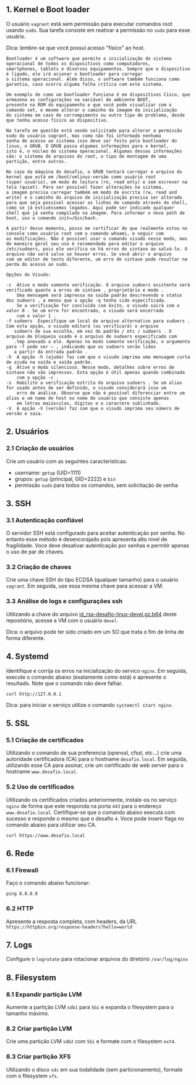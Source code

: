 ## 1. Kernel e Boot loader

O usuário `vagrant` está sem permissão para executar comandos root usando `sudo`.
Sua tarefa consiste em reativar a permissão no `sudo` para esse usuário.

Dica: lembre-se que você possui acesso "físico" ao host.

    Bootloader é um software que permite a inicialização do sistema operacional de todos os dispositivos como computadores,
    smartphones, tablets e diversos equipamentos. Sempre que o dispositivo é ligado, ele irá acionar o bootloader para carregar
    o sistema operacional. Além disso, o software também funciona como garantia, caso ocorra alguma falha crítica com este sistema.
    
    Um exemplo de como um bootloader funciona é em dispositivos Cisco, que armazena as configurações na variável de ambiente BOOT,
    presente na ROM do equipamento e que você pode visualizar com o comando set, e mesmo alterar o caminho da imagem da inicialização
    do sistema em caso de corrompimento ou outro tipo de problema, desde que tenha acesso físico ao dispositivo.
    
    Na tarefa em questão está sendo solicitado para alterar a permissão sudo do usuário vagrant, mas como não foi informado nenhuma
    senha de acesso ao sistema isso deve ser feito pelo bootloader do linux, o GRUB. O GRUB passa algumas informações para o kernel,
    isto é, o núcleo do sistema operacional. Algumas dessas informações são: o sistema de arquivos do root, o tipo de montagem de uma
    partição, entre outros. 
    
    No caso da máquina do desafio, o GRUB tentará carregar o arquivo do kernel que está em /boot/vmlinuz-versão como usuário root
    (super usuário), em modo de leitura (ro, read only) e sem escrever na tela (quiet). Para ser possível fazer alterações no sistema,
    a imagem precisa carregar também em modo de escrita (rw, read and write) e o caminho do arquivo de inicialização precisa ser alterado
    para que seja possível acessar as linhas de comando através do shell, como se já estivéssemos logados. Aqui pode ser indicado qualquer
    shell que já venha compilado na imagem. Para informar o novo path de boot, uso o comando init=/bin/bash.
    
    A partir desse momento, posso me certificar de que realmente estou no console como usuário root com o comando whoami, e seguir com
    as modificações. Não é possível usar o comando visudo nesse modo, mas de maneira geral seu uso é recomendado para editar o arquivo
    /etc/sudoers, pois ele verifica se há erros de sintaxe ao salvá-lo. O arquivo não será salvo se houver erros. Se você abrir o arquivo
    com um editor de texto diferente, um erro de sintaxe pode resultar na perda do acesso ao sudo.
    
    Opções do Visudo:
    
    -c	Ative o modo somente verificação. O arquivo sudoers existente será verificado quanto a erros de sintaxe , proprietário e modo .
        Uma mensagem será impressa na saída padrão descrevendo o status dos sudoers , a menos que a opção -q tenha sido especificada.
        Se a verificação for concluída com êxito, o visudo sairá com o valor 0 . Se um erro for encontrado, o visudo será encerrado
        com o valor 1 .
    -f sudoers	Especifique um local de arquivo alternativo para sudoers . Com esta opção, o visudo editará (ou verificará) o arquivo
       sudoers de sua escolha, em vez do padrão / etc / sudoers . O arquivo de bloqueio usado é o arquivo de sudoers especificado com
       .tmp anexado a ele. Apenas no modo somente verificação, o argumento para -f pode ser – , indicando que os sudoers serão lidos
       a partir da entrada padrão .
    -h	A opção -h (ajuda) faz com que o visudo imprima uma mensagem curta de ajuda na saída e saída padrão.
    -q	Ative o modo silencioso. Nesse modo, detalhes sobre erros de sintaxe não são impressos. Esta opção é útil apenas quando combinada
        com a opção -c .
    -s	Habilite a verificação estrita do arquivo sudoers . Se um alias for usado antes de ser definido, o visudo considerará isso um
        erro de análise. Observe que não é possível diferenciar entre um alias e um nome de host ou nome de usuário que consiste apenas
        em letras maiúsculas, dígitos e o caractere sublinhado.
    -V	A opção -V (versão) faz com que o visudo imprima seu número de versão e saia.

## 2. Usuários

### 2.1 Criação de usuários

Crie um usuário com as seguintes características:

- username: `getup` (UID=1111)
- grupos: `getup` (principal, GID=2222) e `bin`
- permissão `sudo` para todos os comandos, sem solicitação de senha

## 3. SSH

### 3.1 Autenticação confiável

O servidor SSH está configurado para aceitar autenticação por senha. No entanto esse método é desencorajado
pois apresenta alto nivel de fragilidade. Voce deve desativar autenticação por senhas e permitir apenas o uso
de par de chaves.

### 3.2 Criação de chaves

Crie uma chave SSH do tipo ECDSA (qualquer tamanho) para o usuário `vagrant`. Em seguida, use essa mesma chave
para acessar a VM.

### 3.3 Análise de logs e configurações ssh

Utilizando a chave do arquivo [id_rsa-desafio-linux-devel.gz.b64](id_rsa-desafio-linux-devel.gz.b64) deste repositório, acesse a VM com o usuário `devel`.

Dica: o arquivo pode ter sido criado em um SO que trata o fim de linha de forma diferente.

## 4. Systemd

Identifique e corrija os erros na inicialização do servico `nginx`.
Em seguida, execute o comando abaixo (exatamente como está) e apresente o resultado.
Note que o comando não deve falhar.

```
curl http://127.0.0.1
```

Dica: para iniciar o serviço utilize o comando `systemctl start nginx`.

## 5. SSL

### 5.1 Criação de certificados

Utilizando o comando de sua preferencia (openssl, cfssl, etc...) crie uma autoridade certificadora (CA) para o hostname `desafio.local`.
Em seguida, utilizando esse CA para assinar, crie um certificado de web server para o hostname `www.desafio.local`.

### 5.2 Uso de certificados

Utilizando os certificados criados anteriormente, instale-os no serviço `nginx` de forma que este responda na porta `443` para o endereço
`www.desafio.local`. Certifique-se que o comando abaixo executa com sucesso e responde o mesmo que o desafio `4`. Voce pode inserir flags no comando
abaixo para utilizar seu CA.

```
curl https://www.desafio.local
```

## 6. Rede

### 6.1 Firewall

Faço o comando abaixo funcionar:

```
ping 8.8.8.8
```

### 6.2 HTTP

Apresente a resposta completa, com headers, da URL `https://httpbin.org/response-headers?hello=world`

## 7. Logs

Configure o `logrotate` para rotacionar arquivos do diretório `/var/log/nginx`

## 8. Filesystem

### 8.1 Expandir partição LVM

Aumente a partição LVM `sdb1` para `5Gi` e expanda o filesystem para o tamanho máximo.

### 8.2 Criar partição LVM

Crie uma partição LVM `sdb2` com `5Gi` e formate com o filesystem `ext4`.

### 8.3 Criar partição XFS

Utilizando o disco `sdc` em sua todalidade (sem particionamento), formate com o filesystem `xfs`.
